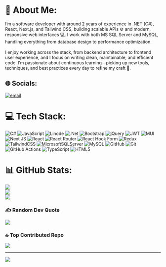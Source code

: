 # 💫 About Me:
I’m a software developer with around 2 years of experience in .NET (C#), React, Next.js, and Tailwind CSS, building scalable APIs ⚙️ and modern, responsive web interfaces 💻. I work with both MS SQL Server and MySQL, handling everything from database design to performance optimization.<br><br>I enjoy working across the stack, from backend architecture to frontend user experience, and I focus on writing clean, maintainable, and efficient code. I’m passionate about continuous learning—picking up new tools, techniques, and best practices every day to refine my craft 🚀.


## 🌐 Socials:
[![email](https://img.shields.io/badge/Email-D14836?logo=gmail&logoColor=white)](mailto:rohitagarwal@startbitsolutions.com) 

# 💻 Tech Stack:
![C#](https://img.shields.io/badge/c%23-%23239120.svg?style=flat&logo=csharp&logoColor=white) ![JavaScript](https://img.shields.io/badge/javascript-%23323330.svg?style=flat&logo=javascript&logoColor=%23F7DF1E) ![Linode](https://img.shields.io/badge/linode-00A95C?style=flat&logo=linode&logoColor=white) ![.Net](https://img.shields.io/badge/.NET-5C2D91?style=flat&logo=.net&logoColor=white) ![Bootstrap](https://img.shields.io/badge/bootstrap-%238511FA.svg?style=flat&logo=bootstrap&logoColor=white) ![jQuery](https://img.shields.io/badge/jquery-%230769AD.svg?style=flat&logo=jquery&logoColor=white) ![JWT](https://img.shields.io/badge/JWT-black?style=flat&logo=JSON%20web%20tokens) ![MUI](https://img.shields.io/badge/MUI-%230081CB.svg?style=flat&logo=mui&logoColor=white) ![Next JS](https://img.shields.io/badge/Next-black?style=flat&logo=next.js&logoColor=white) ![React](https://img.shields.io/badge/react-%2320232a.svg?style=flat&logo=react&logoColor=%2361DAFB) ![React Router](https://img.shields.io/badge/React_Router-CA4245?style=flat&logo=react-router&logoColor=white) ![React Hook Form](https://img.shields.io/badge/React%20Hook%20Form-%23EC5990.svg?style=flat&logo=reacthookform&logoColor=white) ![Redux](https://img.shields.io/badge/redux-%23593d88.svg?style=flat&logo=redux&logoColor=white) ![TailwindCSS](https://img.shields.io/badge/tailwindcss-%2338B2AC.svg?style=flat&logo=tailwind-css&logoColor=white) ![MicrosoftSQLServer](https://img.shields.io/badge/Microsoft%20SQL%20Server-CC2927?style=flat&logo=microsoft%20sql%20server&logoColor=white) ![MySQL](https://img.shields.io/badge/mysql-4479A1.svg?style=flat&logo=mysql&logoColor=white) ![GitHub](https://img.shields.io/badge/github-%23121011.svg?style=flat&logo=github&logoColor=white) ![Git](https://img.shields.io/badge/git-%23F05033.svg?style=flat&logo=git&logoColor=white) ![GitHub Actions](https://img.shields.io/badge/github%20actions-%232671E5.svg?style=flat&logo=githubactions&logoColor=white) ![TypeScript](https://img.shields.io/badge/typescript-%23007ACC.svg?style=flat&logo=typescript&logoColor=white) ![HTML5](https://img.shields.io/badge/html5-%23E34F26.svg?style=flat&logo=html5&logoColor=white)
# 📊 GitHub Stats:
![](https://github-readme-stats.vercel.app/api?username=RohitStartbit2024&theme=darcula&hide_border=true&include_all_commits=false&count_private=false)<br/>
![](https://nirzak-streak-stats.vercel.app/?user=RohitStartbit2024&theme=darcula&hide_border=true)<br/>
![](https://github-readme-stats.vercel.app/api/top-langs/?username=RohitStartbit2024&theme=darcula&hide_border=true&include_all_commits=false&count_private=false&layout=compact)

### ✍️ Random Dev Quote
![](https://quotes-github-readme.vercel.app/api?type=horizontal&theme=dark)

### 🔝 Top Contributed Repo
![](https://github-contributor-stats.vercel.app/api?username=RohitStartbit2024&limit=5&theme=dark&combine_all_yearly_contributions=true)

---
[![](https://visitcount.itsvg.in/api?id=RohitStartbit2024&icon=0&color=0)](https://visitcount.itsvg.in)

<!-- Proudly created with GPRM ( https://gprm.itsvg.in ) -->
